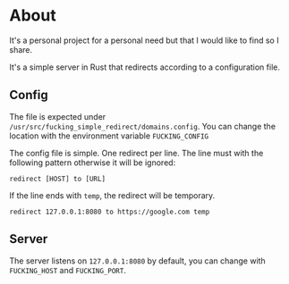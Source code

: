 # About

It's a personal project for a personal need but that I would like to find so I share.

It's a simple server in Rust that redirects according to a configuration file.

## Config

The file is expected under `/usr/src/fucking_simple_redirect/domains.config`. You can change the location with the environment variable `FUCKING_CONFIG`

The config file is simple. One redirect per line.
The line must with the following pattern otherwise it will be ignored:

`redirect [HOST] to [URL]`

If the line ends with `temp`, the redirect will be temporary.

`redirect 127.0.0.1:8080 to https://google.com temp`

## Server

The server listens on `127.0.0.1:8080` by default, you can change with `FUCKING_HOST` and `FUCKING_PORT`.
